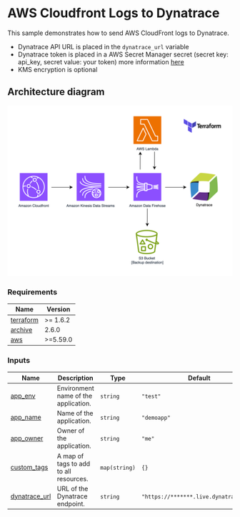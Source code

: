# AWS Cloudfront Logs to Dynatrace

This sample demonstrates how to send AWS CloudFront logs to Dynatrace.

- Dynatrace API URL is placed in the `dynatrace_url` variable
- Dynatrace token is placed in a AWS Secret Manager secret (secret key: api_key, secret value: your token)
  more information
  [here](https://docs.dynatrace.com/docs/shortlink/lma-stream-logs-with-firehose#prerequisites)
- KMS encryption is optional

## Architecture diagram

![infra-diagrams](./docs/architecture/terraform-aws-cloudfront-logs-to-dynatrace.png)

<!-- BEGIN_TF_DOCS -->

### Requirements

| Name                                                                     | Version  |
| ------------------------------------------------------------------------ | -------- |
| <a name="requirement_terraform"></a> [terraform](#requirement_terraform) | >= 1.6.2 |
| <a name="requirement_archive"></a> [archive](#requirement_archive)       | 2.6.0    |
| <a name="requirement_aws"></a> [aws](#requirement_aws)                   | >=5.59.0 |

### Inputs

| Name                                                                     | Description                            | Type          | Default                                | Required |
| ------------------------------------------------------------------------ | -------------------------------------- | ------------- | -------------------------------------- | :------: |
| <a name="input_app_env"></a> [app_env](#input_app_env)                   | Environment name of the application.   | `string`      | `"test"`                               |    no    |
| <a name="input_app_name"></a> [app_name](#input_app_name)                | Name of the application.               | `string`      | `"demoapp"`                            |    no    |
| <a name="input_app_owner"></a> [app_owner](#input_app_owner)             | Owner of the application.              | `string`      | `"me"`                                 |    no    |
| <a name="input_custom_tags"></a> [custom_tags](#input_custom_tags)       | A map of tags to add to all resources. | `map(string)` | `{}`                                   |    no    |
| <a name="input_dynatrace_url"></a> [dynatrace_url](#input_dynatrace_url) | URL of the Dynatrace endpoint.         | `string`      | `"https://*******.live.dynatrace.com"` |    no    |

<!-- END_TF_DOCS -->
<!-- BEGINNING OF PRE-COMMIT-TERRAFORM DOCS HOOK -->
<!-- END OF PRE-COMMIT-TERRAFORM DOCS HOOK -->
